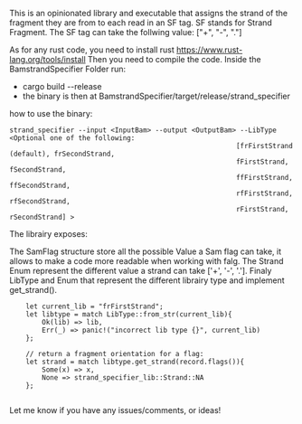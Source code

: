 This is an opinionated library and executable that assigns the strand of the fragment they are from to each read in an SF tag. SF stands for Strand Fragment.
The SF tag can take the follwing value: ["+", "-", "."]

As for any rust code, you need to install rust https://www.rust-lang.org/tools/install 
Then you need to compile the code. Inside the BamstrandSpecifier Folder run:
- cargo build --release
- the binary is then at BamstrandSpecifier/target/release/strand_specifier

how to use the binary:

```
strand_specifier --input <InputBam> --output <OutputBam> --LibType <Optional one of the following:
                                                        [frFirstStrand (default), frSecondStrand,
                                                        fFirstStrand, fSecondStrand,
                                                        ffFirstStrand, ffSecondStrand,
                                                        rfFirstStrand, rfSecondStrand,
                                                        rFirstStrand, rSecondStrand] >
```

The librairy exposes:

The SamFlag structure store all the possible Value a Sam flag can take, it allows to make a code more readable when working with falg.
The Strand Enum represent the different value a strand can take ['+', '-', '.'].
Finaly LibType and Enum that represent the different librairy type and implement get_strand().

```
    let current_lib = "frFirstStrand";
    let libtype = match LibType::from_str(current_lib){
        Ok(lib) => lib,
        Err(_) => panic!("incorrect lib type {}", current_lib)
    };

    // return a fragment orientation for a flag:
    let strand = match libtype.get_strand(record.flags()){
        Some(x) => x,
        None => strand_specifier_lib::Strand::NA
    };


```


Let me know if you have any issues/comments, or ideas!
